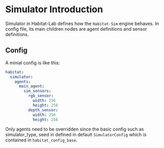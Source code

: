 # Simulator Introduction

Simulator in Habitat-Lab defines how the `Habitat-Sim` engine behaves. In config file, its main children nodes are agent definitions and sensor definitions. 

## Config

A minial config is like this:
```yaml
habitat:
  simulator:
    agents:
      main_agent:
        sim_sensors:
          rgb_sensor:
            width: 256
            height: 256
          depth_sensor:
            width: 256
            height: 256
```
Only agents need to be overridden since the basic config such as simulator_type, seed in defined in default `SimulatorConfig` which is contained in `habitat_config_base`.